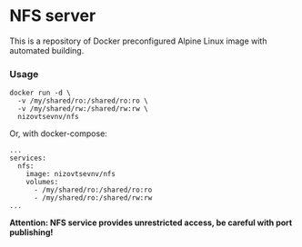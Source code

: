 # NFS server

This is a repository of Docker preconfigured Alpine Linux image with automated building.

### Usage
```
docker run -d \
  -v /my/shared/ro:/shared/ro:ro \
  -v /my/shared/rw:/shared/rw:rw \
  nizovtsevnv/nfs
```
Or, with docker-compose:
```
...
services:
  nfs:
    image: nizovtsevnv/nfs
    volumes:
      - /my/shared/ro:/shared/ro:ro
      - /my/shared/ro:/shared/rw:rw
...
```

**Attention: NFS service provides unrestricted access, be careful with port publishing!**
